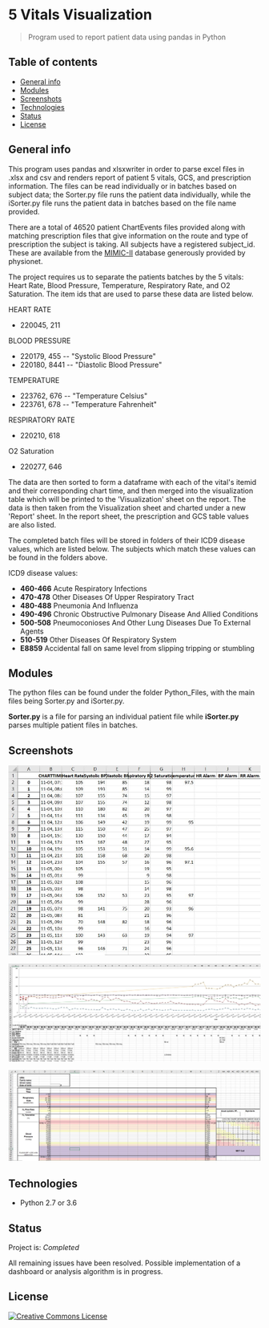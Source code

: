 # 5 Vitals Visualization
> Program used to report patient data using pandas in Python 

## Table of contents
* [General info](#general-info)
* [Modules](#modules)
* [Screenshots](#screenshots)
* [Technologies](#technologies)
* [Status](#status)
* [License](#license)

## General info
This program uses pandas and xlsxwriter in order to parse excel files in .xlsx
and csv and renders report of patient 5 vitals, GCS, and prescription information.
The files can be read individually or in batches based on subject data; the Sorter.py
file runs the patient data individually, while the iSorter.py file runs the patient
data in batches based on the file name provided. 

There are a total of 46520 patient ChartEvents files provided along with matching
prescription files that give information on the route and type of prescription
the subject is taking. All subjects have a registered subject_id. These are available
from the <a href="https://mimic.physionet.org/">MIMIC-II</a> database generously provided
by physionet.

The project requires us to separate the patients batches by the 5 vitals: Heart Rate,
Blood Pressure, Temperature, Respiratory Rate, and O2 Saturation. The item ids that
are used to parse these data are listed below.

HEART RATE
- 220045, 211

BLOOD PRESSURE
- 220179, 455 -- "Systolic Blood Pressure"
- 220180, 8441 -- "Diastolic Blood Pressure"

TEMPERATURE
- 223762, 676 -- "Temperature Celsius"
- 223761, 678 -- "Temperature Fahrenheit"

RESPIRATORY RATE
- 220210, 618

O2 Saturation
- 220277, 646

The data are then sorted to form a dataframe with each of the vital's itemid and their 
corresponding chart time, and then merged into the visualization table which will be 
printed to the 'Visualization' sheet on the report. The data is then taken from the
Visualization sheet and charted under a new 'Report' sheet. In the report sheet, the
prescription and GCS table values are also listed.

The completed batch files will be stored in folders of their ICD9 disease values, which
are listed below. The subjects which match these values can be found in the folders
above.

ICD9 disease values:
- <b>460-466</b>  Acute Respiratory Infections
- <b>470-478</b>  Other Diseases Of Upper Respiratory Tract
- <b>480-488</b>  Pneumonia And Influenza
- <b>490-496</b>  Chronic Obstructive Pulmonary Disease And Allied Conditions
- <b>500-508</b>  Pneumoconioses And Other Lung Diseases Due To External Agents
- <b>510-519</b>  Other Diseases Of Respiratory System
- <b>E8859</b>    Accidental fall on same level from slipping tripping or stumbling

## Modules
The python files can be found under the folder Python_Files, with the main files being
Sorter.py and iSorter.py.

<b>Sorter.py</b> is a file for parsing an individual patient file while <b>iSorter.py</b>
parses multiple patient files in batches.

## Screenshots
![](./Images/visTable.jpg)

![](./Images/report.jpg)

![](./Images/ADDS.jpg)

## Technologies
* Python 2.7 or 3.6

## Status
Project is: _Completed_

All remaining issues have been resolved. Possible implementation of a dashboard or 
analysis algorithm is in progress.

## License
<a rel="license" href="https://creativecommons.org/licenses/by-nc-sa/3.0/">
    <img alt="Creative Commons License" style="border-width:0" src="https://licensebuttons.net/l/by-nc-sa/3.0/88x31.png" />
</a>
